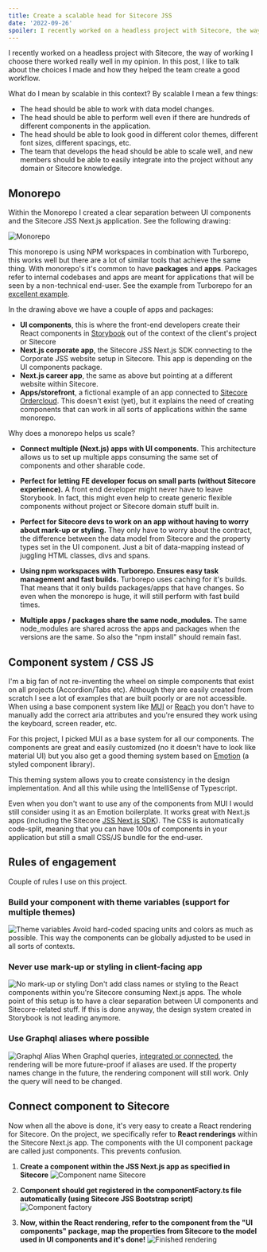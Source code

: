 ```yaml
---
title: Create a scalable head for Sitecore JSS
date: '2022-09-26'
spoiler: I recently worked on a headless project with Sitecore, the way of working I choose there worked really well in my opinion. In this post, I like to talk about the choices I made and how they helped the team create a good workflow.
---
```


I recently worked on a headless project with Sitecore, the way of working I choose there worked really well in my opinion. In this post, I like to talk about the choices I made and how they helped the team create a good workflow.

What do I mean by scalable in this context? By scalable I mean a few things:

- The head should be able to work with data model changes.
- The head should be able to perform well even if there are hundreds of different components in the application.
- The head should be able to look good in different color themes, different font sizes, different spacings, etc. 
- The team that develops the head should be able to scale well, and new members should be able to easily integrate into the project without any domain or Sitecore knowledge.

## Monorepo
Within the Monorepo I created a clear separation between UI components and the Sitecore JSS Next.js application. 
See the following drawing:

![Monorepo](monorepo.png)

This monorepo is using NPM workspaces in combination with Turborepo, this works well but there are a lot of similar tools that achieve the same thing.
With monorepo's it's common to have **packages** and **apps**. Packages refer to internal codebases and apps are meant for applications that will be seen by a non-technical end-user. See the example from Turborepo for an [excellent example](https://turborepo.org/docs/getting-started/create-new#2-exploring-your-new-repo).

In the drawing above we have a couple of apps and packages: 
- **UI components**, this is where the front-end developers create their React components in [Storybook](https://storybook.js.org/) out of the context of the client's project or Sitecore
- **Next.js corporate app**, the Sitecore JSS Next.js SDK connecting to the Corporate JSS website setup in Sitecore. This app is depending on the UI components package.
- **Next.js career app**, the same as above but pointing at a different website within Sitecore.
- **Apps/storefront**, a fictional example of an app connected to [Sitecore Ordercloud](https://ordercloud.io/). This doesn't exist (yet), but it explains the need of creating components that can work in all sorts of applications within the same monorepo.

Why does a monorepo helps us scale?
- **Connect multiple (Next.js) apps with UI components**. 
This architecture allows us to set up multiple apps consuming the same set of components and other sharable code.

- **Perfect for letting FE developer focus on small parts (without Sitecore experience).** 
A front end developer might never have to leave Storybook. In fact, this might even help to create generic flexible components without project or Sitecore domain stuff built in.

- **Perfect for Sitecore devs to work on an app without having to worry about mark-up or styling.**
They only have to worry about the contract, the difference between the data model from Sitecore and the property types set in the UI component. Just a bit of data-mapping instead of juggling HTML classes, divs and spans.  

- **Using npm workspaces with Turborepo. Ensures easy task management and fast builds.** 
Turborepo uses caching for it's builds. That means that it only builds packages/apps that have changes. So even when the monorepo is huge, it will still perform with fast build times.

- **Multiple apps / packages share the same node_modules.**
The same node_modules are shared across the apps and packages when the versions are the same. So also the "npm install" should remain fast.


## Component system / CSS JS
I'm a big fan of not re-inventing the wheel on simple components that exist on all projects (Accordion/Tabs etc). Although they are easily created from scratch I see a lot of examples that are built poorly or are not accessible. When using a base component system like [MUI](https://mui.com/) or [Reach](https://reach.tech/) you don't have to manually add the correct aria attributes and you're ensured they work using the keyboard, screen reader, etc.

For this project, I picked MUI as a base system for all our components. The components are great and easily customized (no it doesn't have to look like material UI) but you also get a good theming system based on [Emotion](https://emotion.sh/) (a styled component library). 

This theming system allows you to create consistency in the design implementation. And all this while using the IntelliSense of Typescript. 

Even when you don't want to use any of the components from MUI I would still consider using it as an Emotion boilerplate. It works great with Next.js apps (including the Sitecore [JSS Next.js SDK](https://github.com/Sitecore/jss/tree/dev/packages/sitecore-jss-nextjs)). The CSS is automatically code-split, meaning that you can have 100s of components in your application but still a small CSS/JS bundle for the end-user. 

## Rules of engagement
Couple of rules I use on this project.

### Build your component with theme variables (support for multiple themes)
![Theme variables](theme-variables.png)
Avoid hard-coded spacing units and colors as much as possible. This way the components can be globally adjusted to be used in all sorts of contexts. 

### Never use mark-up or styling in client-facing app
![No mark-up or styling](no-markup-or-styling.png)
Don't add class names or styling to the React components within you're Sitecore consuming Next.js apps. The whole point of this setup is to have a clear separation between UI components and Sitecore-related stuff. If this is done anyway, the design system created in Storybook is not leading anymore.

### Use Graphql aliases where possible
![Graphql Alias](graphql-alias.png)
When Graphql queries, [integrated or connected](https://doc.sitecore.com/xp/en/developers/hd/190/sitecore-headless-development/integrated-graphql-in-jss-apps.html), the rendering will be more future-proof if aliases are used. If the property names change in the future, the rendering component will still work. Only the query will need to be changed.

## Connect component to Sitecore
Now when all the above is done, it's very easy to create a React rendering for Sitecore. 
On the project, we specifically refer to **React renderings** within the Sitecore Next.js app. The components with the UI component package are called just components. This prevents confusion. 

1. **Create a component within the JSS Next.js app as specified in Sitecore**
![Component name Sitecore](component-name.png)

2. **Component should get registered in the componentFactory.ts file automatically (using Sitecore JSS Bootstrap script)**
![Component factory](component-factory.png)

3. **Now, within the React rendering, refer to the component from the "UI components" package, map the properties from Sitecore to the model used in UI components and it's done!**
![Finished rendering](finished-rendering.png)